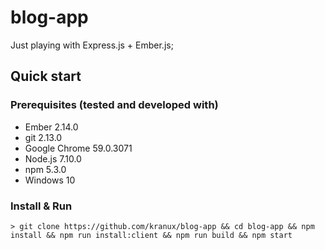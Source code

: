 # blog-app
Just playing with Express.js + Ember.js;

## Quick start 

### Prerequisites (tested and developed with)

- Ember 2.14.0
- git 2.13.0
- Google Chrome 59.0.3071
- Node.js 7.10.0
- npm 5.3.0
- Windows 10

### Install & Run

```
> git clone https://github.com/kranux/blog-app && cd blog-app && npm install && npm run install:client && npm run build && npm start
```
